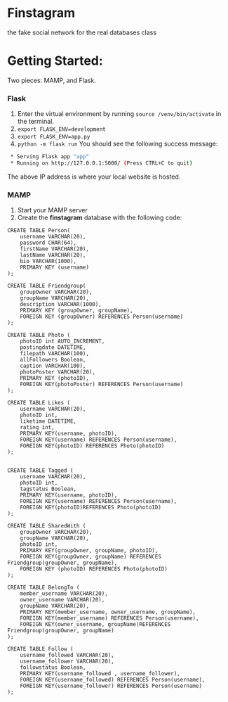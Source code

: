 # Finstagram
the fake social network for the real databases class

# Getting Started:
Two pieces: MAMP, and Flask.
### Flask
1. Enter the virtual environment by running `source /venv/bin/activate` in the terminal.
2. `export FLASK_ENV=development`
3. `export FLASK_ENV=app.py`
4. `python -m flask run`
You should see the following success message:
```bash
 * Serving Flask app "app"
 * Running on http://127.0.0.1:5000/ (Press CTRL+C to quit)
```
The above IP address is where your local website is hosted.

### MAMP
1. Start your MAMP server
2. Create the **finstagram** database with the following code:
```
CREATE TABLE Person(
    username VARCHAR(20), 
    password CHAR(64), 
    firstName VARCHAR(20),
    lastName VARCHAR(20),
    bio VARCHAR(1000),
    PRIMARY KEY (username)
);

CREATE TABLE Friendgroup(
    groupOwner VARCHAR(20), 
    groupName VARCHAR(20), 
    description VARCHAR(1000), 
    PRIMARY KEY (groupOwner, groupName),
    FOREIGN KEY (groupOwner) REFERENCES Person(username)
);

CREATE TABLE Photo (
    photoID int AUTO_INCREMENT, 
    postingdate DATETIME,
    filepath VARCHAR(100),
    allFollowers Boolean,
    caption VARCHAR(100),
    photoPoster VARCHAR(20),
    PRIMARY KEY (photoID),
    FOREIGN KEY(photoPoster) REFERENCES Person(username)
);

CREATE TABLE Likes (
    username VARCHAR(20), 
    photoID int, 
    liketime DATETIME, 
    rating int,
    PRIMARY KEY(username, photoID), 
    FOREIGN KEY(username) REFERENCES Person(username),
    FOREIGN KEY(photoID) REFERENCES Photo(photoID)
);  


CREATE TABLE Tagged (
    username VARCHAR(20), 
    photoID int, 
    tagstatus Boolean, 
    PRIMARY KEY(username, photoID), 
    FOREIGN KEY(username) REFERENCES Person(username),
    FOREIGN KEY(photoID)REFERENCES Photo(photoID)
);              

CREATE TABLE SharedWith ( 
    groupOwner VARCHAR(20), 
    groupName VARCHAR(20), 
    photoID int, 
    PRIMARY KEY(groupOwner, groupName, photoID),
    FOREIGN KEY(groupOwner, groupName) REFERENCES Friendgroup(groupOwner, groupName), 
    FOREIGN KEY (photoID) REFERENCES Photo(photoID)
);

CREATE TABLE BelongTo (
    member_username VARCHAR(20), 
    owner_username VARCHAR(20),
    groupName VARCHAR(20), 
    PRIMARY KEY(member_username, owner_username, groupName), 
    FOREIGN KEY(member_username) REFERENCES Person(username),
    FOREIGN KEY(owner_username, groupName)REFERENCES Friendgroup(groupOwner, groupName)
);

CREATE TABLE Follow (
    username_followed VARCHAR(20), 
    username_follower VARCHAR(20), 
    followstatus Boolean,
    PRIMARY KEY(username_followed , username_follower),
    FOREIGN KEY(username_followed) REFERENCES Person(username),
    FOREIGN KEY(username_follower) REFERENCES Person(username)
);
```

